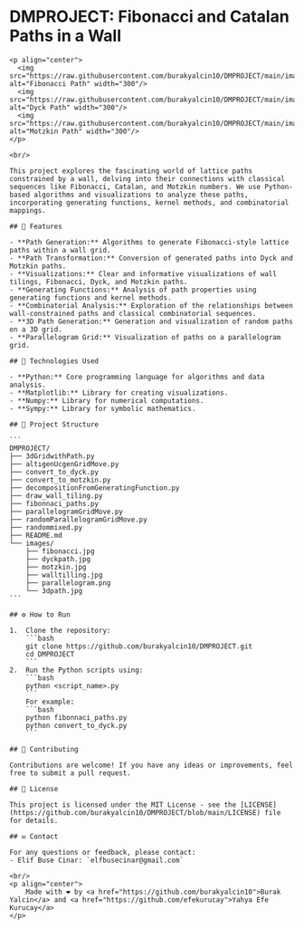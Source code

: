 # DMPROJECT: Fibonacci and Catalan Paths in a Wall

    <p align="center">
      <img src="https://raw.githubusercontent.com/burakyalcin10/DMPROJECT/main/images/fibonacci.jpg" alt="Fibonacci Path" width="300"/>
      <img src="https://raw.githubusercontent.com/burakyalcin10/DMPROJECT/main/images/dyckpath.jpg" alt="Dyck Path" width="300"/>
      <img src="https://raw.githubusercontent.com/burakyalcin10/DMPROJECT/main/images/motzkin.jpg" alt="Motzkin Path" width="300"/>
    </p>

    <br/>

    This project explores the fascinating world of lattice paths constrained by a wall, delving into their connections with classical sequences like Fibonacci, Catalan, and Motzkin numbers. We use Python-based algorithms and visualizations to analyze these paths, incorporating generating functions, kernel methods, and combinatorial mappings.

    ## 🚀 Features

    - **Path Generation:** Algorithms to generate Fibonacci-style lattice paths within a wall grid.
    - **Path Transformation:** Conversion of generated paths into Dyck and Motzkin paths.
    - **Visualizations:** Clear and informative visualizations of wall tilings, Fibonacci, Dyck, and Motzkin paths.
    - **Generating Functions:** Analysis of path properties using generating functions and kernel methods.
    - **Combinatorial Analysis:** Exploration of the relationships between wall-constrained paths and classical combinatorial sequences.
    - **3D Path Generation:** Generation and visualization of random paths on a 3D grid.
    - **Parallelogram Grid:** Visualization of paths on a parallelogram grid.

    ## 🧰 Technologies Used

    - **Python:** Core programming language for algorithms and data analysis.
    - **Matplotlib:** Library for creating visualizations.
    - **Numpy:** Library for numerical computations.
    - **Sympy:** Library for symbolic mathematics.

    ## 📁 Project Structure

    ```
    DMPROJECT/
    ├── 3dGridwithPath.py
    ├── altıgenUcgenGridMove.py
    ├── convert_to_dyck.py
    ├── convert_to_motzkin.py
    ├── decompositionFromGeneratingFunction.py
    ├── draw_wall_tiling.py
    ├── fibonnaci_paths.py
    ├── parallelogramGridMove.py
    ├── randomParallelogramGridMove.py
    ├── randommixed.py
    ├── README.md
    └── images/
        ├── fibonacci.jpg
        ├── dyckpath.jpg
        ├── motzkin.jpg
        ├── walltilling.jpg
        ├── parallelogram.png
        └── 3dpath.jpg
    ```

    ## ⚙️ How to Run

    1.  Clone the repository:
        ```bash
        git clone https://github.com/burakyalcin10/DMPROJECT.git
        cd DMPROJECT
        ```
    2.  Run the Python scripts using:
        ```bash
        python <script_name>.py
        ```
        For example:
        ```bash
        python fibonnaci_paths.py
        python convert_to_dyck.py
        ```

    ## 🤝 Contributing

    Contributions are welcome! If you have any ideas or improvements, feel free to submit a pull request.

    ## 📄 License

    This project is licensed under the MIT License - see the [LICENSE](https://github.com/burakyalcin10/DMPROJECT/blob/main/LICENSE) file for details.

    ## ✉️ Contact

    For any questions or feedback, please contact:
    - Elif Buse Cinar: `elfbusecinar@gmail.com`

    <br/>
    <p align="center">
        Made with ❤️ by <a href="https://github.com/burakyalcin10">Burak Yalcin</a> and <a href="https://github.com/efekurucay">Yahya Efe Kurucay</a>
    </p>
